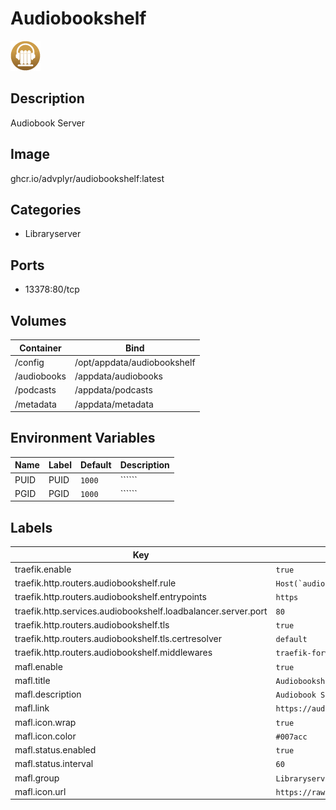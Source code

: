 # Audiobookshelf

![Logo](images/Audiobookshelf.png)

## Description
Audiobook Server

## Image
ghcr.io/advplyr/audiobookshelf:latest

## Categories
- Libraryserver

## Ports
- 13378:80/tcp

## Volumes
| Container | Bind |
|-----------|------|
| /config | /opt/appdata/audiobookshelf |
| /audiobooks | /appdata/audiobooks |
| /podcasts | /appdata/podcasts |
| /metadata | /appdata/metadata |

## Environment Variables
| Name | Label | Default | Description |
|------|-------|---------|-------------|
| PUID | PUID | ```1000``` | `````` |
| PGID | PGID | ```1000``` | `````` |

## Labels
| Key | Value |
|-----|-------|
| traefik.enable | ```true``` |
| traefik.http.routers.audiobookshelf.rule | ```Host(`audiobookshelf.{$TRAEFIK_INGRESS_DOMAIN}`)``` |
| traefik.http.routers.audiobookshelf.entrypoints | ```https``` |
| traefik.http.services.audiobookshelf.loadbalancer.server.port | ```80``` |
| traefik.http.routers.audiobookshelf.tls | ```true``` |
| traefik.http.routers.audiobookshelf.tls.certresolver | ```default``` |
| traefik.http.routers.audiobookshelf.middlewares | ```traefik-forward-auth``` |
| mafl.enable | ```true``` |
| mafl.title | ```Audiobookshelf``` |
| mafl.description | ```Audiobook Server``` |
| mafl.link | ```https://audiobookshelf.{$TRAEFIK_INGRESS_DOMAIN}``` |
| mafl.icon.wrap | ```true``` |
| mafl.icon.color | ```#007acc``` |
| mafl.status.enabled | ```true``` |
| mafl.status.interval | ```60``` |
| mafl.group | ```Libraryserver``` |
| mafl.icon.url | ```https://raw.githubusercontent.com/mycroftwilde/portainer_templates/master/Images/AudioBookshelfLogo.png``` |

